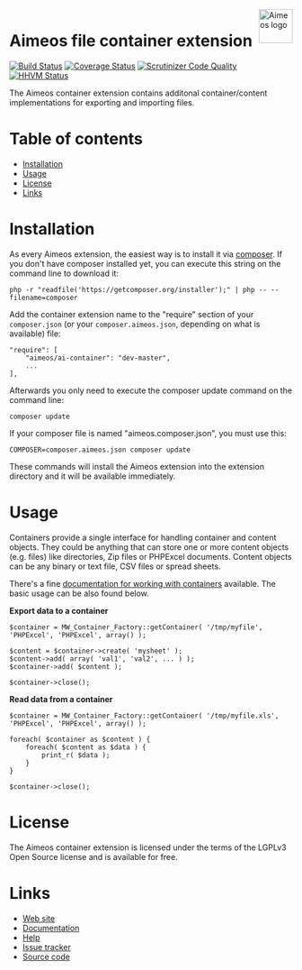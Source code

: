 <a href="http://aimeos.org/">
    <img src="http://aimeos.org/fileadmin/template/icons/logo.png" alt="Aimeos logo" title="Aimeos" align="right" height="60" />
</a>

# Aimeos file container extension

[![Build Status](https://travis-ci.org/aimeos/ai-container.svg?branch=master)](https://travis-ci.org/aimeos/ai-container)
[![Coverage Status](https://coveralls.io/repos/aimeos/ai-container/badge.svg?branch=master)](https://coveralls.io/r/aimeos/ai-container?branch=master)
[![Scrutinizer Code Quality](https://scrutinizer-ci.com/g/aimeos/ai-container/badges/quality-score.png?b=master)](https://scrutinizer-ci.com/g/aimeos/ai-container/?branch=master)
[![HHVM Status](http://hhvm.h4cc.de/badge/aimeos/ai-container.svg)](http://hhvm.h4cc.de/package/aimeos/ai-container)

The Aimeos container extension contains additonal container/content implementations for exporting and importing files. 
# Table of contents

- [Installation](#installation)
- [Usage](#usage)
- [License](#license)
- [Links](#links)

# Installation

As every Aimeos extension, the easiest way is to install it via [composer](https://getcomposer.org/). If you don't have composer installed yet, you can execute this string on the command line to download it:
```
php -r "readfile('https://getcomposer.org/installer');" | php -- --filename=composer
```

Add the container extension name to the "require" section of your ```composer.json``` (or your ```composer.aimeos.json```, depending on what is available) file:
```
"require": [
    "aimeos/ai-container": "dev-master",
    ...
],
```

Afterwards you only need to execute the composer update command on the command line:
```
composer update
```

If your composer file is named "aimeos.composer.json", you must use this:
```
COMPOSER=composer.aimeos.json composer update
```

These commands will install the Aimeos extension into the extension directory and it will be available immediately.

# Usage

Containers provide a single interface for handling container and content objects. They could be anything that can store one or more content objects (e.g. files) like directories, Zip files or PHPExcel documents. Content objects can be any binary or text file, CSV files or spread sheets.

There's a fine [documentation for working with containers](http://docs.aimeos.org/Developers/Utility/Create_and_read_files) available. The basic usage can be also found below.

**Export data to a container**
```
$container = MW_Container_Factory::getContainer( '/tmp/myfile', 'PHPExcel', 'PHPExcel', array() );

$content = $container->create( 'mysheet' );
$content->add( array( 'val1', 'val2', ... ) );
$container->add( $content );

$container->close();
```

**Read data from a container**
```
$container = MW_Container_Factory::getContainer( '/tmp/myfile.xls', 'PHPExcel', 'PHPExcel', array() );

foreach( $container as $content ) {
    foreach( $content as $data ) {
        print_r( $data );
    }
}

$container->close();
```

# License

The Aimeos container extension is licensed under the terms of the LGPLv3 Open Source license and is available for free.

# Links

* [Web site](http://aimeos.org/)
* [Documentation](http://docs.aimeos.org/)
* [Help](http://help.aimeos.org/)
* [Issue tracker](https://github.com/aimeos/ai-container/issues)
* [Source code](https://github.com/aimeos/ai-container)
